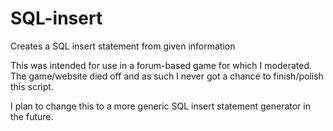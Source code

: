 # SQL-insert
Creates a SQL insert statement from given information

This was intended for use in a forum-based game for which I moderated.
The game/website died off and as such I never got a chance to finish/polish this script.

I plan to change this to a more generic SQL insert statement generator in the future.
